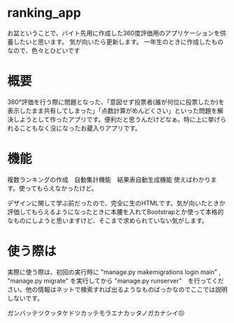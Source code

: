 # ranking_app

お盆ということで、バイト先用に作成した360度評価用のアプリケーションを供養したいと思います。
気が向いたら更新します。
一年生のときに作成したものなので、色々とひどいです

# 概要

360°評価を行う際に問題となった、「意図せず投票者(誰が何位に投票したか)を表示したまま共有してしまった」「点数計算がめんどくさい」といった問題を解決しようとして作ったアプリです。便利だと思うんだけどなぁ。特に上に挙げられることもなく没になったお蔵入りアプリです。

# 機能

複数ランキングの作成　自動集計機能　結果表自動生成機能
使えばわかります。使ってもらえなかったけど。

デザインに関して学ぶ前だったので、完全に生のHTMLです。気が向いたときか評価してもらえるようになったときに本腰を入れてBootstrapとか使って本格的なものにしようと思いますけど、そこまで求められていない気がします。

# 使う際は
実際に使う際は、初回の実行時に "manage.py makemigrations login main" , "manage.py migrate" を実行してから "manage.py runserver"　を行ってください。他の情報はネットで検索すれば出るようなものばっかなのでここでは説明しないです。


ガンバッテツクッタケドツカッテモラエナカッタノガカナシイ☹

